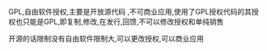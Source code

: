 GPL,自由软件授权,主要是开放源代码 ,不可商业应用,使用了GPL授权代码的其授权也只能是GPL,即复制,修改,在发行,回馈,不可以修改授权和单纯销售  

开源的话限制没有自由软件限制大,可以更改授权,可以商业应用
